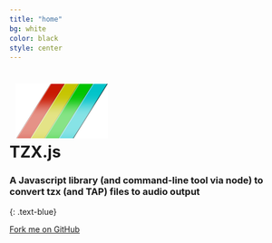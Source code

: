 ```yaml
---
title: "home"
bg: white
color: black
style: center
---
```


<h1>
  <div class="subtlecircle sectiondivider-big">
	  <img src="img/spectrum_stripe.png" alt="TZX to WAV Convertor" title="TZX to WAV Convertor" style="padding:0 10px;" />
    </div>
	  <span class="inlineblock">TZX.js</span>
</h1>

### A Javascript library (and command-line tool via node) to convert tzx (and TAP) files to audio output
{: .text-blue}

<span id="forkongithub">
  <a href="{{ site.source_link }}" class="bg-blue">
    Fork me on GitHub
  </a>
</span>